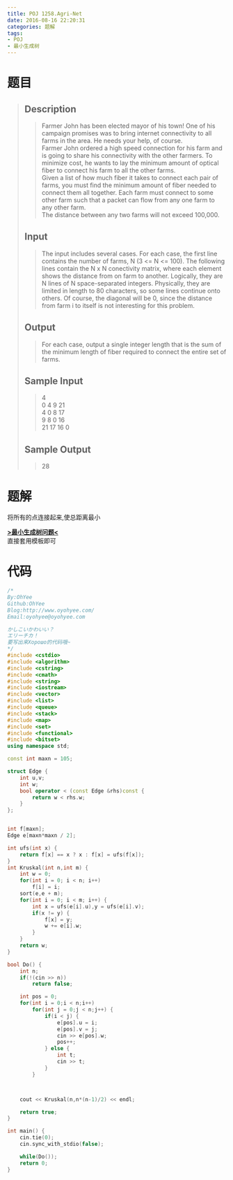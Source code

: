 ```yaml
---
title: POJ 1258.Agri-Net
date: 2016-08-16 22:20:31
categories: 题解
tags:
- POJ
- 最小生成树
---
```

# 题目
> 
> ## Description  
>> Farmer John has been elected mayor of his town! One of his campaign promises was to bring internet connectivity to all farms in the area. He needs your help, of course.   
>> Farmer John ordered a high speed connection for his farm and is going to share his connectivity with the other farmers. To minimize cost, he wants to lay the minimum amount of optical fiber to connect his farm to all the other farms.   
>> Given a list of how much fiber it takes to connect each pair of farms, you must find the minimum amount of fiber needed to connect them all together. Each farm must connect to some other farm such that a packet can flow from any one farm to any other farm.   
>> The distance between any two farms will not exceed 100,000.   
>> <!--more-->  
> 
> ## Input  
>> The input includes several cases. For each case, the first line contains the number of farms, N (3 <= N <= 100). The following lines contain the N x N conectivity matrix, where each element shows the distance from on farm to another. Logically, they are N lines of N space-separated integers. Physically, they are limited in length to 80 characters, so some lines continue onto others. Of course, the diagonal will be 0, since the distance from farm i to itself is not interesting for this problem.  
> 
> ## Output  
>> For each case, output a single integer length that is the sum of the minimum length of fiber required to connect the entire set of farms.  
> 
> ## Sample Input  
>> 4  
>> 0 4 9 21  
>> 4 0 8 17  
>> 9 8 0 16  
>> 21 17 16 0  
> 
> ## Sample Output  
>> 28  

# 题解

将所有的点连接起来,使总距离最小  

[**>最小生成树问题<**](/post/Algorithm/MST.html)  
直接套用模板即可

# 代码
```cpp Agri-Net https://github.com/OhYee/ACM.github.io/blob/master\POJ\1258.Agri-Net.cpp 代码备份
/*
By:OhYee
Github:OhYee
Blog:http://www.oyohyee.com/
Email:oyohyee@oyohyee.com

かしこいかわいい？
エリーチカ！
要写出来Хорошо的代码哦~
*/
#include <cstdio>
#include <algorithm>
#include <cstring>
#include <cmath>
#include <string>
#include <iostream>
#include <vector>
#include <list>
#include <queue>
#include <stack>
#include <map>
#include <set>
#include <functional>
#include <bitset>
using namespace std;

const int maxn = 105;

struct Edge {
	int u,v;
	int w;
	bool operator < (const Edge &rhs)const {
		return w < rhs.w;
	}
};


int f[maxn];
Edge e[maxn*maxn / 2];

int ufs(int x) {
	return f[x] == x ? x : f[x] = ufs(f[x]);
}
int Kruskal(int n,int m) {
	int w = 0;
	for(int i = 0; i < n; i++)
		f[i] = i;
	sort(e,e + m);
	for(int i = 0; i < m; i++) {
		int x = ufs(e[i].u),y = ufs(e[i].v);
		if(x != y) {
			f[x] = y;
			w += e[i].w;
		}
	}
	return w;
}

bool Do() {
	int n;
	if(!(cin >> n))
		return false;

	int pos = 0;
	for(int i = 0;i < n;i++)
		for(int j = 0;j < n;j++) {
			if(i < j) {
				e[pos].u = i;
				e[pos].v = j;
				cin >> e[pos].w;
				pos++;
			} else {
				int t;
				cin >> t;
			}
		}



	cout << Kruskal(n,n*(n-1)/2) << endl;

	return true;
}

int main() {
	cin.tie(0);
	cin.sync_with_stdio(false);

	while(Do());
	return 0;
}
```

